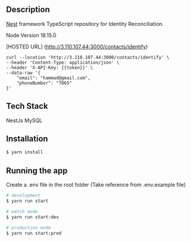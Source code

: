 ## Description

[Nest](https://github.com/nestjs/nest) framework TypeScript repository for Identity Reconciliation.

Node Version 18.15.0

[HOSTED URL] (http://3.110.107.44:3000/contacts/identify)

```curl
curl --location 'http://3.110.107.44:3000/contacts/identify' \
--header 'Content-Type: application/json' \
--header 'X-API-Key: {{token}}' \
--data-raw '{
    "email": "hammad@gmail.com",
    "phoneNumber": "7065"
}'
```
## Tech Stack

NestJs
MySQL

## Installation

```bash
$ yarn install
```

## Running the app

Create a .env file in the root folder (Take reference from .env.example file)

```bash
# development
$ yarn run start

# watch mode
$ yarn run start:dev

# production mode
$ yarn run start:prod
```
